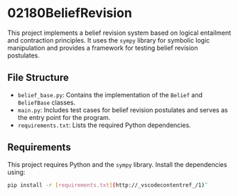 # 02180BeliefRevision

This project implements a belief revision system based on logical entailment and contraction principles. It uses the `sympy` library for symbolic logic manipulation and provides a framework for testing belief revision postulates.

## File Structure

- `belief_base.py`: Contains the implementation of the `Belief` and `BeliefBase` classes.
- `main.py`: Includes test cases for belief revision postulates and serves as the entry point for the program.
- `requirements.txt`: Lists the required Python dependencies.

## Requirements

This project requires Python and the `sympy` library. Install the dependencies using:

```bash
pip install -r [requirements.txt](http://_vscodecontentref_/1)¨




